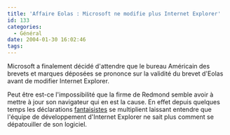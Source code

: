 ```yaml
---
title: 'Affaire Eolas : Microsoft ne modifie plus Internet Explorer'
id: 133
categories:
  - Général
date: 2004-01-30 16:02:46
tags:
---
```


Microsoft a finalement décidé d'attendre que le bureau Américain des brevets et marques déposées se prononce sur la validité du brevet d'Eolas avant de modifier Internet Explorer.

Peut être est-ce l'impossibilité que la firme de Redmond semble avoir à mettre à jour son navigateur qui en est la cause. En effet depuis quelques temps les déclarations [fantaisistes](http://standblog.com/blog/2004/01/30/93113313-CitationDuJour "Citation du jour") se multiplient laissant entendre que l'équipe de développement d'Internet Explorer ne sait plus comment se dépatouiller de son logiciel.